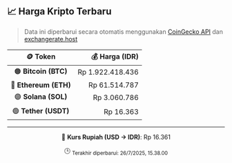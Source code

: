 

<!-- HARGA_KRIPTO -->
## 📈 Harga Kripto Terbaru

> Data ini diperbarui secara otomatis menggunakan [CoinGecko API](https://www.coingecko.com/) dan [exchangerate.host](https://exchangerate.host/)

<div align="center">

| 🪙 Token | 💰 Harga (IDR) |
|:------:|---------------:|
| 🟠 **Bitcoin (BTC)**   | Rp 1.922.418.436 |
| 🔵 **Ethereum (ETH)**  | Rp 61.514.787 |
| 🟣 **Solana (SOL)**    | Rp 3.060.786 |
| 🟢 **Tether (USDT)**   | Rp 16.363 |

---

💱 **Kurs Rupiah (USD → IDR)**: Rp 16.361

🕒 <sub>Terakhir diperbarui: 26/7/2025, 15.38.00</sub>

</div>
<!-- /HARGA_KRIPTO -->
